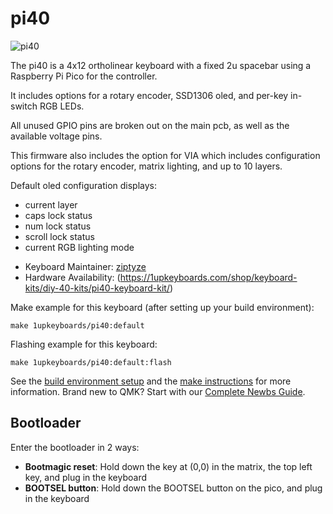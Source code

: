 # pi40

![pi40](https://i.imgur.com/ONVtaVZh.jpeg)

The pi40 is a 4x12 ortholinear keyboard with a fixed 2u spacebar using a Raspberry Pi Pico for the controller.

It includes options for a rotary encoder, SSD1306 oled, and per-key in-switch RGB LEDs.

All unused GPIO pins are broken out on the main pcb, as well as the available voltage pins.

This firmware also includes the option for VIA which includes configuration options for the rotary encoder, matrix lighting, and up to 10 layers.

Default oled configuration displays:
   - current layer
   - caps lock status
   - num lock status
   - scroll lock status
   - current RGB lighting mode

* Keyboard Maintainer: [ziptyze](https://github.com/ziptyze)
* Hardware Availability: (https://1upkeyboards.com/shop/keyboard-kits/diy-40-kits/pi40-keyboard-kit/)

Make example for this keyboard (after setting up your build environment):

    make 1upkeyboards/pi40:default

Flashing example for this keyboard:

    make 1upkeyboards/pi40:default:flash

See the [build environment setup](https://docs.qmk.fm/#/getting_started_build_tools) and the [make instructions](https://docs.qmk.fm/#/getting_started_make_guide) for more information. Brand new to QMK? Start with our [Complete Newbs Guide](https://docs.qmk.fm/#/newbs).

## Bootloader

Enter the bootloader in 2 ways:

* **Bootmagic reset**: Hold down the key at (0,0) in the matrix, the top left key, and plug in the keyboard
* **BOOTSEL button**: Hold down the BOOTSEL button on the pico, and plug in the keyboard
